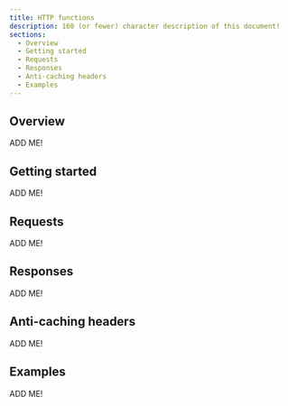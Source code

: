 ```yaml
---
title: HTTP functions
description: 160 (or fewer) character description of this document!
sections:
  - Overview
  - Getting started
  - Requests
  - Responses
  - Anti-caching headers
  - Examples
---
```


## Overview

ADD ME!


## Getting started

ADD ME!


## Requests

ADD ME!


## Responses

ADD ME!


## Anti-caching headers

ADD ME!


## Examples

ADD ME!

